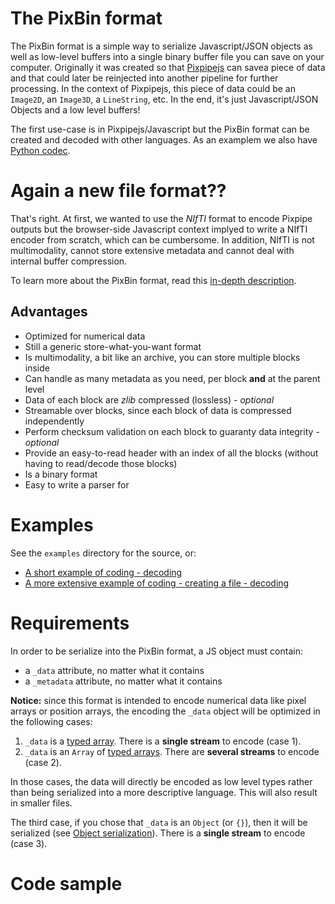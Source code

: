# The PixBin format
The PixBin format is a simple way to serialize Javascript/JSON objects as well as low-level buffers into a single binary buffer file you can save on your computer. Originally it was created so that [Pixpipejs](https://github.com/Pixpipe/pixpipejs) can savea piece of data and that could later be reinjected into another pipeline for further processing. In the context of Pixpipejs, this piece of data could be an `Image2D`, an `Image3D`, a `LineString`, etc. In the end, it's just Javascript/JSON Objects and a low level buffers!  

The first use-case is in Pixpipejs/Javascript but the PixBin format can be created and decoded with other languages. As an examplem we also have [Python codec](https://github.com/Pixpipe/pyxbincodec).

# Again a new file format??
That's right. At first, we wanted to use the *NIfTI* format to encode Pixpipe outputs but the browser-side Javascript context implyed to write a NIfTI encoder from scratch, which can be cumbersome. In addition, NIfTI is not multimodality, cannot store extensive metadata and cannot deal with internal buffer compression.

To learn more about the PixBin format, read this [in-depth description](pixbinformat.md).

## Advantages
- Optimized for numerical data
- Still a generic store-what-you-want format
- Is multimodality, a bit like an archive, you can store multiple blocks inside
- Can handle as many metadata as you need, per block **and** at the parent level
- Data of each block are *zlib* compressed (lossless) *- optional*
- Streamable over blocks, since each block of data is compressed independently
- Perform checksum validation on each block to guaranty data integrity *- optional*
- Provide an easy-to-read header with an index of all the blocks (without having to read/decode those blocks)
- Is a binary format
- Easy to write a parser for

# Examples
See the `examples` directory for the source, or:
- [A short example of coding - decoding](https://pixpipe.github.io/pixbincodec/examples/testPixBin.html)
- [A more extensive example of coding - creating a file - decoding](https://pixpipe.github.io/pixbincodec/examples/testPixBinDownload.html)

# Requirements
In order to be serialize into the PixBin format, a JS object must contain:
- a `_data` attribute, no matter what it contains
- a `_metadata` attribute, no matter what it contains

**Notice:** since this format is intended to encode numerical data like pixel arrays or position arrays, the encoding the `_data` object will be optimized in the following cases:
1. `_data` is a [typed array](https://developer.mozilla.org/en-US/docs/Web/JavaScript/Typed_arrays). There is a **single stream** to encode (case 1).
2. `_data` is an `Array` of [typed arrays](https://developer.mozilla.org/en-US/docs/Web/JavaScript/Typed_arrays). There are **several streams** to encode (case 2).

In those cases, the data will directly be encoded as low level types rather than being serialized into a more descriptive language. This will also result in smaller files.

The third case, if you chose that `_data` is an `Object` (or `{}`), then it will be serialized (see [Object serialization](#object-serialization)).  There is a **single stream** to encode (case 3).

# Code sample
